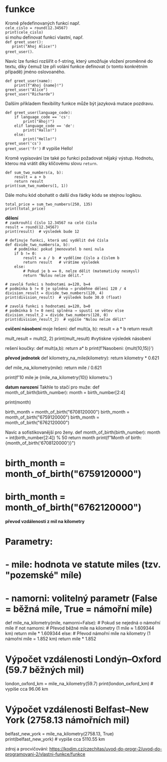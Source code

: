 # funkce

Kromě předefinovaných funkcí např.  
`cele_cislo = round(12.34567)`  
`print(cele_cislo)`  
si mohu definovat funkci vlastní, např.  
`def greet_user():`  
`   print("Ahoj Alice!")`  
`greet_user()`.  

Navíc lze funkci rozšířit o f-string, který umožňuje vložení proměnné do textu, díky čemuž lze při volání funkce definovat (v tomto konkrétním případě) jméno oslovoaného.  

`def greet_user(name):`  
`    print(f"Ahoj {name}!")`  
`greet_user("Alice")`  
`greet_user("Richarde")`  

Dalším příkladem flexibility funkce může být jazyková mutace pozdravu.  

`def greet_user(language_code):`  
`    if language_code == 'cs':`  
`        print("Ahoj!")`  
`    elif language_code == 'de':`  
`        print("Hallo!")`  
`    else:`  
`        print("Hello!")`  
`greet_user('cs')`  
`greet_user('fr')` # vypíše Hello!   

Kromě vypisování lze také po funkci požadovat nějaký výstup. Hodnotu, kterou má vrátit díky klíčovému slovu `return`.

`def sum_two_numbers(a, b):`  
`    result = a + b`  
`    return result`  
`print(sum_two_numbers(1, 1))`  

Dále mohu kód obohatit o další dva řádky kódu se stejnou logikou.

`total_price = sum_two_numbers(250, 135)`  
`print(total_price)`  


**dělení**  
`# zaokrouhlí číslo 12.34567 na celé číslo`  
`result = round(12.34567)`  
`print(result)  # výsledek bude 12`  

`# definuje funkci, která umí vydělit dvě čísla`  
`def divide_two_numbers(a, b):`  
`    # podmínka: pokud jmenovatel b není nula`  
`    if b != 0:`  
`        result = a / b  # vydělíme číslo a číslem b`  
`        return result   # vrátíme výsledek`  
`    else:`  
`        # Pokud je b == 0, nelze dělit (matematicky nesmysl)`  
`        return "Nulou nelze dělit."`  

`# zavolá funkci s hodnotami a=120, b=4`  
`# podmínka b != 0 je splněna → proběhne dělení 120 / 4`  
`division_result = divide_two_numbers(120, 4)`  
`print(division_result)  # výsledek bude 30.0 (float)`  

`# zavolá funkci s hodnotami a=120, b=0`  
`# podmínka b != 0 není splněna → spustí se větev else`  
`division_result_2 = divide_two_numbers(120, 0)`  
`print(division_result_2)  # vypíše "Nulou nelze dělit"` 

**cvičení násobení**
moje řešení:
def mult(a, b):
    result = a * b
    return result

mult_result = mult(2, 2)
print(mult_result) #vytiskne výsledek násobení

rešení koučky:
def mult(a,b):
    return a* b
print(f'Nasobeni: {mult(10,15)}')

**převod jednotek**
def kilometry_na_mile(kilometry):
    return kilometry * 0.621

def mile_na_kilometry(mile):
    return mile / 0.621

print(f'10 mile je {mile_na_kilometry(10)} kilometru.')


**datum narození**
Takhle to stačí pro muže:
def month_of_birth(birth_number):
   month = birth_number[2:4]

   print(month)

birth_month = month_of_birth("6708120000")
birth_month = month_of_birth("6759120000")
birth_month = month_of_birth("6762120000")

Navíc a sofistikovanější pro ženy.
def month_of_birth(birth_number):
    month = int(birth_number[2:4]) % 50
    return month
print(f"Month of birth: {month_of_birth('6708120000')}")
# birth_month = month_of_birth("6759120000")
# birth_month = month_of_birth("6762120000")


**převod vzdálenosti z mil na kilometry**
# Parametry:
# - mile: hodnota ve statute miles (tzv. "pozemské" míle)
# - namorni: volitelný parametr (False = běžná míle, True = námořní míle)
def mile_na_kilometry(mile, namorni=False):
    # Pokud se nejedná o námořní míle
    if not namorni:
        # Převod běžné míle na kilometry (1 míle ≈ 1.609344 km)
        return mile * 1.609344
    else:
        # Převod námořní míle na kilometry (1 námořní míle = 1.852 km)
        return mile * 1.852

# Výpočet vzdálenosti Londýn–Oxford (59.7 běžných mil)
london_oxford_km = mile_na_kilometry(59.7)
print(london_oxford_km)  # vypíše cca 96.06 km

# Výpočet vzdálenosti Belfast–New York (2758.13 námořních mil)
belfast_new_york = mile_na_kilometry(2758.13, True)
print(belfast_new_york)  # vypíše cca 5110.55 km



zdroj a procvičování: https://kodim.cz/czechitas/uvod-do-progr-2/uvod-do-programovani-2/vlastni-funkce/funkce

